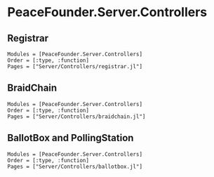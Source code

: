 # PeaceFounder.Server.Controllers

## Registrar

```@autodocs
Modules = [PeaceFounder.Server.Controllers]
Order = [:type, :function]
Pages = ["Server/Controllers/registrar.jl"]
```
## BraidChain

```@autodocs
Modules = [PeaceFounder.Server.Controllers]
Order = [:type, :function]
Pages = ["Server/Controllers/braidchain.jl"]
```
## BallotBox and PollingStation

```@autodocs
Modules = [PeaceFounder.Server.Controllers]
Order = [:type, :function]
Pages = ["Server/Controllers/ballotbox.jl"]
```
